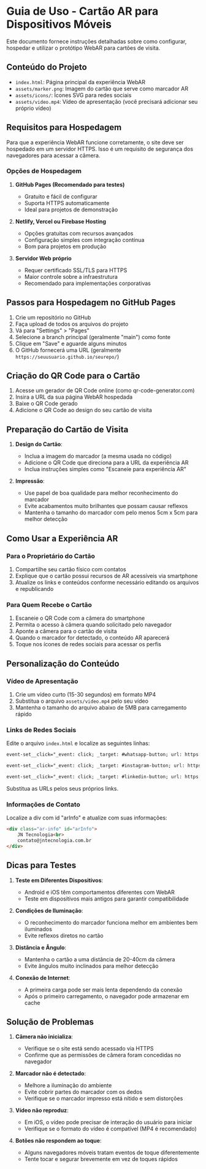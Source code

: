 # Guia de Uso - Cartão AR para Dispositivos Móveis

Este documento fornece instruções detalhadas sobre como configurar, hospedar e utilizar o protótipo WebAR para cartões de visita.

## Conteúdo do Projeto

- `index.html`: Página principal da experiência WebAR
- `assets/marker.png`: Imagem do cartão que serve como marcador AR
- `assets/icons/`: Ícones SVG para redes sociais
- `assets/video.mp4`: Vídeo de apresentação (você precisará adicionar seu próprio vídeo)

## Requisitos para Hospedagem

Para que a experiência WebAR funcione corretamente, o site deve ser hospedado em um servidor HTTPS. Isso é um requisito de segurança dos navegadores para acessar a câmera.

### Opções de Hospedagem

1. **GitHub Pages (Recomendado para testes)**
   - Gratuito e fácil de configurar
   - Suporta HTTPS automaticamente
   - Ideal para projetos de demonstração

2. **Netlify, Vercel ou Firebase Hosting**
   - Opções gratuitas com recursos avançados
   - Configuração simples com integração contínua
   - Bom para projetos em produção

3. **Servidor Web próprio**
   - Requer certificado SSL/TLS para HTTPS
   - Maior controle sobre a infraestrutura
   - Recomendado para implementações corporativas

## Passos para Hospedagem no GitHub Pages

1. Crie um repositório no GitHub
2. Faça upload de todos os arquivos do projeto
3. Vá para "Settings" > "Pages"
4. Selecione a branch principal (geralmente "main") como fonte
5. Clique em "Save" e aguarde alguns minutos
6. O GitHub fornecerá uma URL (geralmente `https://seuusuario.github.io/seurepo/`)

## Criação do QR Code para o Cartão

1. Acesse um gerador de QR Code online (como qr-code-generator.com)
2. Insira a URL da sua página WebAR hospedada
3. Baixe o QR Code gerado
4. Adicione o QR Code ao design do seu cartão de visita

## Preparação do Cartão de Visita

1. **Design do Cartão**:
   - Inclua a imagem do marcador (a mesma usada no código)
   - Adicione o QR Code que direciona para a URL da experiência AR
   - Inclua instruções simples como "Escaneie para experiência AR"

2. **Impressão**:
   - Use papel de boa qualidade para melhor reconhecimento do marcador
   - Evite acabamentos muito brilhantes que possam causar reflexos
   - Mantenha o tamanho do marcador com pelo menos 5cm x 5cm para melhor detecção

## Como Usar a Experiência AR

### Para o Proprietário do Cartão

1. Compartilhe seu cartão físico com contatos
2. Explique que o cartão possui recursos de AR acessíveis via smartphone
3. Atualize os links e conteúdos conforme necessário editando os arquivos e republicando

### Para Quem Recebe o Cartão

1. Escaneie o QR Code com a câmera do smartphone
2. Permita o acesso à câmera quando solicitado pelo navegador
3. Aponte a câmera para o cartão de visita
4. Quando o marcador for detectado, o conteúdo AR aparecerá
5. Toque nos ícones de redes sociais para acessar os perfis

## Personalização do Conteúdo

### Vídeo de Apresentação

1. Crie um vídeo curto (15-30 segundos) em formato MP4
2. Substitua o arquivo `assets/video.mp4` pelo seu vídeo
3. Mantenha o tamanho do arquivo abaixo de 5MB para carregamento rápido

### Links de Redes Sociais

Edite o arquivo `index.html` e localize as seguintes linhas:

```html
event-set__click="_event: click; _target: #whatsapp-button; url: https://wa.me/5599999999999"
```

```html
event-set__click="_event: click; _target: #instagram-button; url: https://instagram.com/seuperfil"
```

```html
event-set__click="_event: click; _target: #linkedin-button; url: https://linkedin.com/in/seuperfil"
```

Substitua as URLs pelos seus próprios links.

### Informações de Contato

Localize a div com id "arInfo" e atualize com suas informações:

```html
<div class="ar-info" id="arInfo">
    JN Tecnologia<br>
    contato@jntecnologia.com.br
</div>
```

## Dicas para Testes

1. **Teste em Diferentes Dispositivos**:
   - Android e iOS têm comportamentos diferentes com WebAR
   - Teste em dispositivos mais antigos para garantir compatibilidade

2. **Condições de Iluminação**:
   - O reconhecimento do marcador funciona melhor em ambientes bem iluminados
   - Evite reflexos diretos no cartão

3. **Distância e Ângulo**:
   - Mantenha o cartão a uma distância de 20-40cm da câmera
   - Evite ângulos muito inclinados para melhor detecção

4. **Conexão de Internet**:
   - A primeira carga pode ser mais lenta dependendo da conexão
   - Após o primeiro carregamento, o navegador pode armazenar em cache

## Solução de Problemas

1. **Câmera não inicializa**:
   - Verifique se o site está sendo acessado via HTTPS
   - Confirme que as permissões de câmera foram concedidas no navegador

2. **Marcador não é detectado**:
   - Melhore a iluminação do ambiente
   - Evite cobrir partes do marcador com os dedos
   - Verifique se o marcador impresso está nítido e sem distorções

3. **Vídeo não reproduz**:
   - Em iOS, o vídeo pode precisar de interação do usuário para iniciar
   - Verifique se o formato do vídeo é compatível (MP4 é recomendado)

4. **Botões não respondem ao toque**:
   - Alguns navegadores móveis tratam eventos de toque diferentemente
   - Tente tocar e segurar brevemente em vez de toques rápidos

